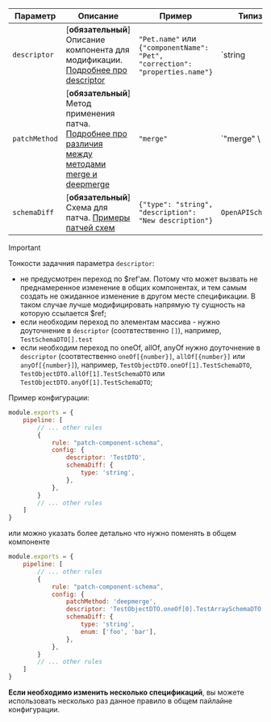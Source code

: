| Параметр    | Описание                                                                                                   | Пример                                                                       | Типизация                                        | Дефолтное                                |
| -------- |------------------------------------------------------------------------------------------------------------|------------------------------------------------------------------------------|--------------------------------------------------|------------------------------------------|
| `descriptor`  | [**обязательный**] Описание компонента для модификации. [Подробнее про descriptor](TODO)                   | `"Pet.name"` или `{"componentName": "Pet", "correction": "properties.name"}` | `string | ComponentWithCorrectionDescriptorConfig` | - |
| `patchMethod`  | [**обязательный**] Метод применения патча. [Подробнее про различия между методами merge и deepmerge](TODO) | `"merge"`                                                                    | `"merge" \                                       | "deepmerge"`                             | `"merge"` |
| `schemaDiff`  | [**обязательный**] Схема для патча. [Примеры патчей схем](TODO)                                                | `{"type": "string", "description": "New description"}`                       | `OpenAPISchemaConfig`                            | -                                        |

> [!IMPORTANT]
> Тонкости задачния параметра `descriptor`:
> - не предусмотрен переход по $ref'ам. Потому что может вызвать не преднамеренное изменение в общих компонентах, и тем самым создать не ожиданное изменение в другом месте спецификации. В таком случае лучше модифицировать напрямую ту сущность на которую ссылается $ref;
> - если необходим переход по элементам массива - нужно доуточнение в `descriptor` (соотвтественно `[]`), например, `TestSchemaDTO[].test`
> - если необходим переход по oneOf, allOf, anyOf нужно доуточнение в `descriptor` (соотвтественно `oneOf[{number}]`, `allOf[{number}]` или `anyOf[{number}]`), например, `TestObjectDTO.oneOf[1].TestSchemaDTO`, `TestObjectDTO.allOf[1].TestSchemaDTO` или  `TestObjectDTO.anyOf[1].TestSchemaDTO`;

Пример конфигурации:

```js
module.exports = {
    pipeline: [
        // ... other rules
        {
            rule: "patch-component-schema",
            config: {
                descriptor: 'TestDTO',
                schemaDiff: {
                    type: 'string',
                },
            },
        }
        // ... other rules
    ]
}
```

или можно указать более детально что нужно поменять в общем компоненте

```js
module.exports = {
    pipeline: [
        // ... other rules
        {
            rule: "patch-component-schema",
            config: {
                patchMethod: 'deepmerge',
                descriptor: 'TestObjectDTO.oneOf[0].TestArraySchemaDTO[]',
                schemaDiff: {
                    type: 'string',
                    enum: ['foo', 'bar'],
                },
            },
        }
        // ... other rules
    ]
}
```

**Если необходимо изменить несколько спецификаций**, вы можете использовать несколько раз данное правило в общем пайлайне конфигурации.